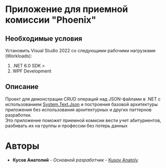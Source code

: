 # Приложение для приемной комиссии "Phoenix"

## Необходимые условия

Установить Visual Studio 2022 со следующими рабочими нагрузками (Workloads):<br/>
1. .NET 6.0 SDK >
2. WPF Development

## Описание
Проект для демонстрации CRUD операций над JSON-файлами в .NET с использованием [System.Text.Json](https://docs.microsoft.com/en-us/dotnet/api/system.text.json?view=net-6.0) и построения базовой архитектуры приложения без использования архитектурных и других паттернов разработки.<br/>
Это приложение поможет приемной комисии вести учет абитуриентов, разбивать их на группы и профессии без потерь данных

# Авторы

* **Кусов Анатолий** - *Основной разработчик* - [Kusov Anatoly](https://github.com/KusovAnatoly)
